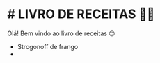 # # LIVRO DE RECEITAS :man_cook:



Olá! Bem vindo ao livro de receitas :heart_eyes:

- Strogonoff de frango
- 
